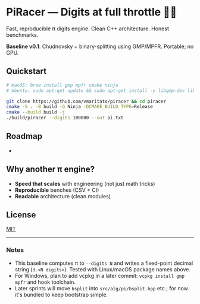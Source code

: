 # PiRacer — Digits at full throttle 🏁🥧

Fast, reproducible π digits engine. Clean C++ architecture. Honest benchmarks.

**Baseline v0.1**: Chudnovsky + binary-splitting using GMP/MPFR. Portable; no GPU.

## Quickstart

```bash
# macOS: brew install gmp mpfr cmake ninja
# Ubuntu: sudo apt-get update && sudo apt-get install -y libgmp-dev libmpfr-dev cmake ninja-build

git clone https://github.com/vmaritato/piracer && cd piracer
cmake -S . -B build -G Ninja -DCMAKE_BUILD_TYPE=Release
cmake --build build -j
./build/piracer --digits 100000 --out pi.txt
```

## Roadmap

-

## Why another π engine?

- **Speed that scales** with engineering (not just math tricks)
- **Reproducible** benches (CSV + CI)
- **Readable** architecture (clean modules)

## License

[MIT](LICENSE)

---

### Notes

- This baseline computes π to `--digits N` and writes a fixed-point decimal string (`3.<N digits>`). Tested with Linux/macOS package names above.
- For Windows, plan to add vcpkg in a later commit: `vcpkg install gmp mpfr` and hook toolchain.
- Later sprints will move `bsplit` into `src/alg/pi/bsplit.hpp` etc.; for now it's bundled to keep bootstrap simple.
